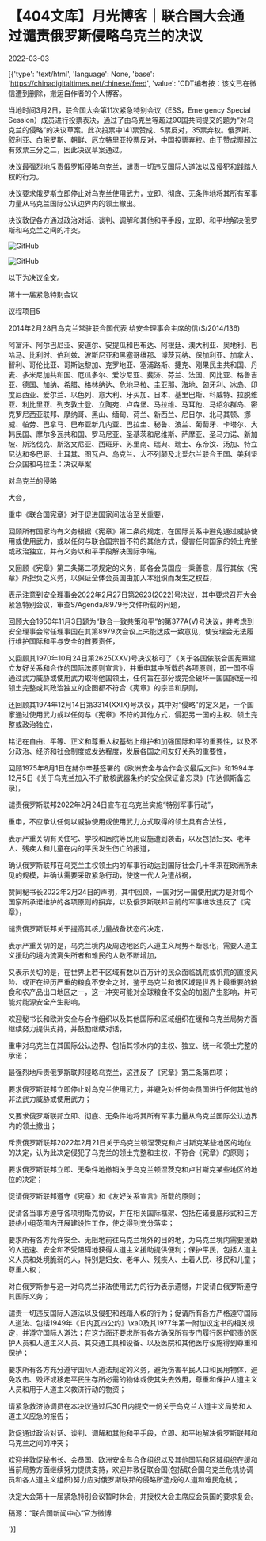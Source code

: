 # 【404文库】月光博客｜联合国大会通过谴责俄罗斯侵略乌克兰的决议

2022-03-03

[{'type': 'text/html', 'language': None, 'base': 'https://chinadigitaltimes.net/chinese/feed', 'value': 'CDT编者按：该文已在微信遭到删除，搬运自作者的个人博客。

当地时间3月2日，联合国大会第11次紧急特别会议（ESS，Emergency Special Session）成员进行投票表决，通过了由乌克兰等超过90国共同提交的题为“对乌克兰的侵略”的决议草案。此次投票中141票赞成、5票反对，35票弃权。俄罗斯、叙利亚、白俄罗斯、朝鲜、厄立特里亚投票反对，中国投票弃权。由于赞成票超过有效票三分之二，因此决议草案通过。

决议最强烈地斥责俄罗斯侵略乌克兰，谴责一切违反国际人道法以及侵犯和践踏人权的行为。

决议要求俄罗斯立即停止对乌克兰使用武力，立即、彻底、无条件地将其所有军事力量从乌克兰国际公认边界内的领土撤出。

决议敦促各方通过政治对话、谈判、调解和其他和平手段，立即、和平地解决俄罗斯和乌克兰之间的冲突。

![GitHub](https://chinadigitaltimes.net/chinese/files/2022/03/image-1646301250455.png)

![GitHub](https://chinadigitaltimes.net/chinese/files/2022/03/image-1646301256059.png)

以下为决议全文。



第十一届紧急特别会议

议程项目5

2014年2月28日乌克兰常驻联合国代表 给安全理事会主席的信(S/2014/136)

阿富汗、阿尔巴尼亚、安道尔、安提瓜和巴布达、阿根廷、澳大利亚、奥地利、巴哈马、比利时、伯利兹、波斯尼亚和黑塞哥维那、博茨瓦纳、保加利亚、加拿大、智利、哥伦比亚、哥斯达黎加、克罗地亚、塞浦路斯、捷克、刚果民主共和国、丹麦、多米尼加共和国、厄瓜多尔、爱沙尼亚、斐济、芬兰、法国、冈比亚、格鲁吉亚、德国、加纳、希腊、格林纳达、危地马拉、圭亚那、海地、匈牙利、冰岛、印度尼西亚、爱尔兰、以色列、意大利、牙买加、日本、基里巴斯、科威特、拉脱维亚、利比里亚、列支敦士登、立陶宛、卢森堡、马拉维、马耳他、马绍尔群岛、密克罗尼西亚联邦、摩纳哥、黑山、缅甸、荷兰、新西兰、尼日尔、北马其顿、挪威、帕劳、巴拿马、巴布亚新几内亚、巴拉圭、秘鲁、波兰、葡萄牙、卡塔尔、大韩民国、摩尔多瓦共和国、罗马尼亚、圣基茨和尼维斯、萨摩亚、圣马力诺、新加坡、斯洛伐克、斯洛文尼亚、西班牙、苏里南、瑞典、瑞士、东帝汶、汤加、特立尼达和多巴哥、土耳其、图瓦卢、乌克兰、大不列颠及北爱尔兰联合王国、美利坚合众国和乌拉圭：决议草案

对乌克兰的侵略

大会，

重申《联合国宪章》对于促进国家间法治至关重要，

回顾所有国家均有义务根据《宪章》第二条的规定，在国际关系中避免通过威胁使用或使用武力，或以任何与联合国宗旨不符的其他方式，侵害任何国家的领土完整或政治独立，并有义务以和平手段解决国际争端，

又回顾《宪章》第二条第二项规定的义务，即各会员国应一秉善意，履行其依《宪章》所担负之义务，以保证全体会员国由加入本组织而发生之权益，

表示注意到安全理事会2022年2月27日第2623(2022)号决议，其中要求召开大会紧急特别会议，审查S/Agenda/8979号文件所载的问题，

回顾大会1950年11月3日题为“联合一致共策和平”的第377A(V)号决议，并考虑到安全理事会常任理事国在其第8979次会议上未能达成一致意见，使安理会无法履行维护国际和平与安全的首要责任，

又回顾其1970年10月24日第2625(XXV)号决议核可了《关于各国依联合国宪章建立友好关系和合作的国际法原则宣言》，并重申其中所载的各项原则，即一国不得通过武力威胁或使用武力取得他国领土，任何旨在部分或完全破坏一国国家统一和领土完整或其政治独立的企图都不符合《宪章》的宗旨和原则，

还回顾其1974年12月14日第3314(XXIX)号决议，其中对“侵略”的定义是，一个国家通过使用武力或以任何与《宪章》不符的其他方式，侵犯另一国的主权、领土完整或政治独立，

铭记在自由、平等、正义和尊重人权基础上维护和加强国际和平的重要性，以及不分政治、经济和社会制度或发达程度，发展各国之间友好关系的重要性，

回顾1975年8月1日在赫尔辛基签署的《欧洲安全与合作会议最后文件》和1994年12月5日《关于乌克兰加入不扩散核武器条约的安全保证备忘录》(布达佩斯备忘录)，

谴责俄罗斯联邦2022年2月24日宣布在乌克兰实施“特别军事行动”，

重申，不应承认任何以威胁使用或使用武力方式取得的领土具有合法性，

表示严重关切有关住宅、学校和医院等民用设施遭到袭击，以及包括妇女、老年人、残疾人和儿童在内的平民发生伤亡的报道，

确认俄罗斯联邦在乌克兰主权领土内的军事行动达到国际社会几十年来在欧洲所未见的规模，并确认需要采取紧急行动，使这一代人免遭战祸，

赞同秘书长2022年2月24日的声明，其中回顾，一国对另一国使用武力是对每个国家所承诺维护的各项原则的摒弃，以及俄罗斯联邦目前的军事进攻违反了《宪章》，

谴责俄罗斯联邦关于提高其核力量战备状态的决定，

表示严重关切的是，乌克兰境内及周边地区的人道主义局势不断恶化，需要人道主义援助的境内流离失所者和难民的人数不断增加，

又表示关切的是，在世界上若干区域有数以百万计的民众面临饥荒或饥荒的直接风险、或正在经历严重的粮食不安全之时，鉴于乌克兰和该区域是世界上最重要的粮食和农产品出口地区之一，这一冲突可能对全球粮食不安全的加剧产生影响，并可能对能源安全产生影响，

欢迎秘书长和欧洲安全与合作组织以及其他国际和区域组织在缓和乌克兰局势方面继续努力提供支持，并鼓励继续对话，





重申对乌克兰在其国际公认边界、包括其领水内的主权、独立、统一和领土完整的承诺；





最强烈地斥责俄罗斯联邦侵略乌克兰，这违反了《宪章》第二条第四项；





要求俄罗斯联邦立即停止对乌克兰使用武力，并避免对任何会员国进行任何其他的非法武力威胁或使用武力；





又要求俄罗斯联邦立即、彻底、无条件地将其所有军事力量从乌克兰国际公认边界内的领土撤出；





斥责俄罗斯联邦2022年2月21日关于乌克兰顿涅茨克和卢甘斯克某些地区的地位的决定，认为此决定侵犯了乌克兰的领土完整和主权，不符合《宪章》的原则；





要求俄罗斯联邦立即、无条件地撤销关于乌克兰顿涅茨克和卢甘斯克某些地区的地位的决定；





促请俄罗斯联邦遵守《宪章》和《友好关系宣言》所载的原则；





促请各当事方遵守各项明斯克协议，并在相关国际框架、包括在诺曼底形式和三方联络小组范围内开展建设性工作，使之得到充分落实；





要求所有各方允许安全、无阻地前往乌克兰境外的目的地，为乌克兰境内需要援助的人迅速、安全和不受阻碍地获得人道主义援助提供便利；保护平民，包括人道主义人员和处境脆弱的人，特别是妇女、老年人、残疾人、土着人民、移民和儿童；尊重人权；





对白俄罗斯参与这一对乌克兰非法使用武力的行为表示遗憾，并促请白俄罗斯遵守其国际义务；





谴责一切违反国际人道法以及侵犯和践踏人权的行为；促请所有各方严格遵守国际人道法、包括1949年《日内瓦四公约》\xa0及其1977年第一附加议定书的相关规定，并遵守国际人道法；在这方面还要求所有各方确保所有专门履行医护职责的医护人员和人道主义人员、其交通工具和设备、以及医院和其他医疗设施得到尊重和保护；





要求所有各方充分遵守国际人道法规定的义务，避免伤害平民人口和民用物体，避免攻击、毁坏或移走平民生存所必需的物体或使其失去效用，尊重和保护人道主义人员和用于人道主义救济行动的物资；





请紧急救济协调员在本决议通过后30日内提交一份关于乌克兰人道主义局势和人道主义应急的报告；





敦促通过政治对话、谈判、调解和其他和平手段，立即、和平地解决俄罗斯联邦和乌克兰之间的冲突；





欢迎并敦促秘书长、会员国、欧洲安全与合作组织以及其他国际和区域组织在缓和当前局势方面继续努力提供支持，欢迎并敦促联合国(包括联合国乌克兰危机协调员和各人道主义组织)努力应对俄罗斯联邦的侵略所造成的人道和难民危机；





决定大会第十一届紧急特别会议暂时休会，并授权大会主席应会员国的要求复会。





稿源：“联合国新闻中心”官方微博

'}]